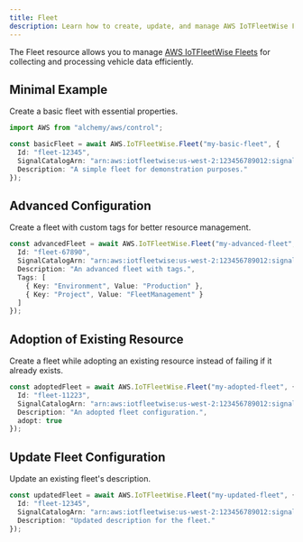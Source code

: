 ```yaml
---
title: Fleet
description: Learn how to create, update, and manage AWS IoTFleetWise Fleets using Alchemy Cloud Control.
---
```



The Fleet resource allows you to manage [AWS IoTFleetWise Fleets](https://docs.aws.amazon.com/iotfleetwise/latest/userguide/) for collecting and processing vehicle data efficiently.

## Minimal Example

Create a basic fleet with essential properties.

```ts
import AWS from "alchemy/aws/control";

const basicFleet = await AWS.IoTFleetWise.Fleet("my-basic-fleet", {
  Id: "fleet-12345",
  SignalCatalogArn: "arn:aws:iotfleetwise:us-west-2:123456789012:signal-catalog:catalog-1",
  Description: "A simple fleet for demonstration purposes."
});
```

## Advanced Configuration

Create a fleet with custom tags for better resource management.

```ts
const advancedFleet = await AWS.IoTFleetWise.Fleet("my-advanced-fleet", {
  Id: "fleet-67890",
  SignalCatalogArn: "arn:aws:iotfleetwise:us-west-2:123456789012:signal-catalog:catalog-2",
  Description: "An advanced fleet with tags.",
  Tags: [
    { Key: "Environment", Value: "Production" },
    { Key: "Project", Value: "FleetManagement" }
  ]
});
```

## Adoption of Existing Resource

Create a fleet while adopting an existing resource instead of failing if it already exists.

```ts
const adoptedFleet = await AWS.IoTFleetWise.Fleet("my-adopted-fleet", {
  Id: "fleet-11223",
  SignalCatalogArn: "arn:aws:iotfleetwise:us-west-2:123456789012:signal-catalog:catalog-3",
  Description: "An adopted fleet configuration.",
  adopt: true
});
```

## Update Fleet Configuration

Update an existing fleet's description.

```ts
const updatedFleet = await AWS.IoTFleetWise.Fleet("my-updated-fleet", {
  Id: "fleet-12345",
  SignalCatalogArn: "arn:aws:iotfleetwise:us-west-2:123456789012:signal-catalog:catalog-1",
  Description: "Updated description for the fleet."
});
```

